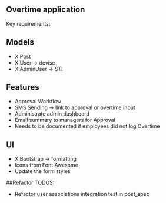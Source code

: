 ## Overtime application

Key requirements:

## Models
- X Post
- X User -> devise
- X AdminUser -> STI

## Features
- Approval Workflow
- SMS Sending -> link to approval or overtime input
- Administrate admin dashboard
- Email summary to managers for Approval
- Needs to be documented if employees did not log Overtime

## UI
-  X Bootstrap -> formatting
- Icons from Font Awesome
- Update the form styles


##Refactor TODOS:
- Refactor user associations integration test in post_spec
